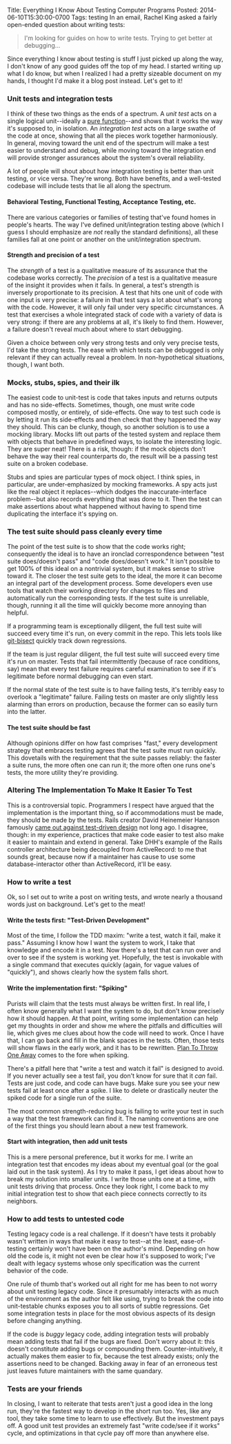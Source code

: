 Title: Everything I Know About Testing Computer Programs
Posted: 2014-06-10T15:30:00-0700
Tags:
    testing
In an email, Rachel King asked a fairly open-ended question about writing tests:

> I'm looking for guides on how to write tests. Trying to get better at debugging...

Since everything I know about testing is stuff I just picked up along the way, I don't know of any good guides off the top of my head. I started writing up what I do know, but when I realized I had a pretty sizeable document on my hands, I thought I'd make it a blog post instead. Let's get to it!

### Unit tests and integration tests

I think of these two things as the ends of a spectrum. A _unit test_ acts on a single logical unit--ideally a [pure function](https://en.wikipedia.org/wiki/Pure_function)--and shows that it works the way it's supposed to, in isolation. An _integration test_ acts on a large swathe of the code at once, showing that all the pieces work together harmoniously. In general, moving toward the unit end of the spectrum will make a test easier to understand and debug, while moving toward the integration end will provide stronger assurances about the system's overall reliability.

A lot of people will shout about how integration testing is better than unit testing, or vice versa. They're wrong. Both have benefits, and a well-tested codebase will include tests that lie all along the spectrum.

#### Behavioral Testing, Functional Testing, Acceptance Testing, etc.

There are various categories or families of testing that've found homes in people's hearts. The way I've defined unit/integration testing above (which I guess I should emphasize are _not_ really the standard definitions), all these families fall at one point or another on the unit/integration spectrum.

#### Strength and precision of a test

The _strength_ of a test is a qualitative measure of its assurance that the codebase works correctly. The _precision_ of a test is a qualitative measure of the insight it provides when it fails. In general, a test's strength is inversely proportionate to its precision. A test that hits one unit of code with one input is very precise: a failure in that test says a lot about what's wrong with the code. However, it will only fail under very specific circumstances. A test that exercises a whole integrated stack of code with a variety of data is very strong: if there are any problems at all, it's likely to find them. However, a failure doesn't reveal much about where to start debugging.

Given a choice between only very strong tests and only very precise tests, I'd take the strong tests. The ease with which tests can be debugged is only relevant if they can actually reveal a problem. In non-hypothetical situations, though, I want both.

### Mocks, stubs, spies, and their ilk

The easiest code to unit-test is code that takes inputs and returns outputs and has no side-effects. Sometimes, though, one must write code composed mostly, or entirely, of side-effects. One way to test such code is by letting it run its side-effects and then check that they happened the way they should. This can be clunky, though, so another solution is to use a mocking library. Mocks lift out parts of the tested system and replace them with objects that behave in predefined ways, to isolate the interesting logic. They are super neat! There is a risk, though: if the mock objects don't behave the way their real counterparts do, the result will be a passing test suite on a broken codebase.

Stubs and spies are particular types of mock object. I think spies, in particular, are under-emphasized by mocking frameworks. A spy acts just like the real object it replaces--which dodges the inaccurate-interface problem--but also records everything that was done to it. Then the test can make assertions about what happened without having to spend time duplicating the interface it's spying on.

### The test suite should pass cleanly every time

The point of the test suite is to show that the code works right; consequently the ideal is to have an ironclad correspondence between "test suite does/doesn't pass" and "code does/doesn't work." It isn't possible to get 100% of this ideal on a nontrivial system, but it makes sense to strive toward it. The closer the test suite gets to the ideal, the more it can become an integral part of the development process. Some developers even use tools that watch their working directory for changes to files and automatically run the corresponding tests. If the test suite is unreliable, though, running it all the time will quickly become more annoying than helpful.

If a programming team is exceptionally diligent, the full test suite will succeed every time it's run, on every commit in the repo. This lets tools like [git-bisect](http://git-scm.com/book/en/Git-Tools-Debugging-with-Git) quickly track down regressions.

If the team is just regular diligent, the full test suite will succeed every time it's run on master. Tests that fail intermittently (because of race conditions, say) mean that every test failure requires careful examination to see if it's legitimate before normal debugging can even start.

If the normal state of the test suite is to have failing tests, it's terribly easy to overlook a "legitimate" failure. Failing tests on master are only slightly less alarming than errors on production, because the former can so easily turn into the latter.

#### The test suite should be fast

Although opinions differ on how fast comprises "fast," every development strategy that embraces testing agrees that the test suite must run quickly. This dovetails with the requirement that the suite passes reliably: the faster a suite runs, the more often one can run it; the more often one runs one's tests, the more utility they're providing.

### Altering The Implementation To Make It Easier To Test

This is a controversial topic. Programmers I respect have argued that the implementation is the important thing, so if accommodations must be made, they should be made by the tests. Rails creator David Heinemeier Hansson famously [came out against test-driven design](http://david.heinemeierhansson.com/2014/test-induced-design-damage.html) not long ago. I disagree, though: in my experience, practices that make code easier to test also make it easier to maintain and extend in general. Take DHH's example of the Rails controller architecture being decoupled from ActiveRecord: to me that sounds great, because now if a maintainer has cause to use some database-interactor other than ActiveRecord, it'll be easy.

### How to write a test

Ok, so I set out to write a post on writing tests, and wrote nearly a thousand words just on background. Let's get to the meat!

#### Write the tests first: "Test-Driven Development"

Most of the time, I follow the TDD maxim: "write a test, watch it fail, make it pass." Assuming I know how I want the system to work, I take that knowledge and encode it in a test. Now there's a test that can run over and over to see if the system is working yet. Hopefully, the test is invokable with a single command that executes quickly (again, for vague values of "quickly"), and shows clearly how the system falls short.

#### Write the implementation first: "Spiking"

Purists will claim that the tests must always be written first. In real life, I often know generally what I want the system to do, but don't know precisely how it should happen. At that point, writing some implementation can help get my thoughts in order and show me where the pitfalls and difficulties will lie, which gives me clues about how the code will need to work. Once I have that, I can go back and fill in the blank spaces in the tests. Often, those tests will show flaws in the early work, and it has to be rewritten. [Plan To Throw One Away](http://c2.com/cgi/wiki?PlanToThrowOneAway) comes to the fore when spiking.

There's a pitfall here that "write a test and watch it fail" is designed to avoid. If you never actually see a test fail, you don't know for sure that it _can_ fail. Tests are just code, and code can have bugs. Make sure you see your new tests fail at least once after a spike. I like to delete or drastically neuter the spiked code for a single run of the suite.

The most common strength-reducing bug is failing to write your test in such a way that the test framework can find it. The naming conventions are one of the first things you should learn about a new test framework.

#### Start with integration, then add unit tests

This is a mere personal preference, but it works for me. I write an integration test that encodes my ideas about my eventual goal (or the goal laid out in the task system). As I try to make it pass, I get ideas about how to break my solution into smaller units. I write those units one at a time, with unit tests driving that process. Once they look right, I come back to my initial integration test to show that each piece connects correctly to its neighbors.

### How to add tests to untested code

Testing legacy code is a real challenge. If it doesn't have tests it probably wasn't written in ways that make it easy to test--at the least, ease-of-testing certainly won't have been on the author's mind. Depending on how old the code is, it might not even be clear how it's supposed to work; I've dealt with legacy systems whose only specification was the current behavior of the code.

One rule of thumb that's worked out all right for me has been to not worry about unit testing legacy code. Since it presumably interacts with as much of the environment as the author felt like using, trying to break the code into unit-testable chunks exposes you to all sorts of subtle regressions. Get some integration tests in place for the most obvious aspects of its design before changing anything.

If the code is _buggy_ legacy code, adding integration tests will probably mean adding tests that fail if the bugs are fixed. Don't worry about it: this doesn't constitute adding bugs or compounding them. Counter-intuitively, it actually makes them easier to fix, because the test already exists; only the assertions need to be changed. Backing away in fear of an erroneous test just leaves future maintainers with the same quandary.

### Tests are your friends

In closing, I want to reiterate that tests aren't just a good idea in the long run, they're the fastest way to develop in the short run too. Yes, like any tool, they take some time to learn to use effectively. But the investment pays off. A good unit test provides an extremely fast "write code/see if it works" cycle, and optimizations in that cycle pay off more than anywhere else.
